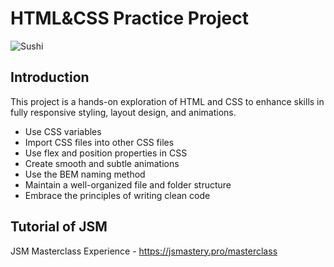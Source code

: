 # HTML&CSS Practice Project
![Sushi](https://i.ibb.co/dBxww2c/Sushi.png)

## Introduction
 This project is a hands-on exploration of HTML and CSS to enhance skills in fully responsive styling, 
 layout design, and animations. 
 
- Use CSS variables
- Import CSS files into other CSS files
- Use flex and position properties in CSS
- Create smooth and subtle animations
- Use the BEM naming method
- Maintain a well-organized file and folder structure
- Embrace the principles of writing clean code

## Tutorial of JSM
JSM Masterclass Experience - https://jsmastery.pro/masterclass
